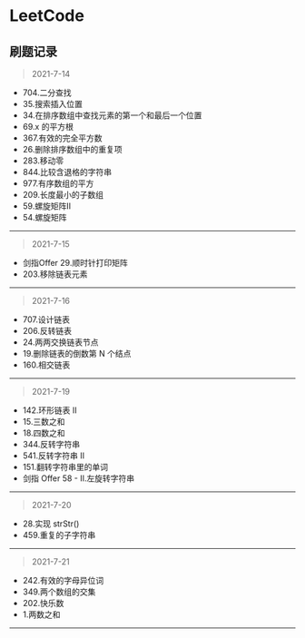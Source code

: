 # LeetCode

## 刷题记录
> 2021-7-14
* 704.二分查找
* 35.搜索插入位置
* 34.在排序数组中查找元素的第一个和最后一个位置
* 69.x 的平方根
* 367.有效的完全平方数
* 26.删除排序数组中的重复项
* 283.移动零
* 844.比较含退格的字符串
* 977.有序数组的平方
* 209.长度最小的子数组
* 59.螺旋矩阵II
* 54.螺旋矩阵
---
> 2021-7-15
* 剑指Offer 29.顺时针打印矩阵
* 203.移除链表元素
---
> 2021-7-16
* 707.设计链表
* 206.反转链表
* 24.两两交换链表节点
* 19.删除链表的倒数第 N 个结点
* 160.相交链表
---
> 2021-7-19
* 142.环形链表 II
* 15.三数之和
* 18.四数之和
* 344.反转字符串
* 541.反转字符串 II
* 151.翻转字符串里的单词
* 剑指 Offer 58 - II.左旋转字符串
---
> 2021-7-20
* 28.实现 strStr()
* 459.重复的子字符串
---
> 2021-7-21
* 242.有效的字母异位词
* 349.两个数组的交集
* 202.快乐数
* 1.两数之和
---

